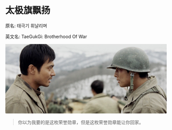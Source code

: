 # 太极旗飘扬

原名: 태극기 휘날리며

英文名: TaeGukGi: Brotherhood Of War

![](/res/taijiqi.jpg)

> 你以为我要的是这枚荣誉勋章，但是这枚荣誉勋章能让你回家。